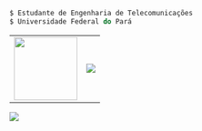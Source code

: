 ``` js
$ Estudante de Engenharia de Telecomunicações
$ Universidade Federal do Pará
```
<table>
  <tr>
    <td width="1">
     <img width="111" src="https://media1.giphy.com/media/JsOtiSbaxyFZ3KTrZ2/giphy.gif"/>
  </td>
  <td>
     <img src="https://stats-biel-code.vercel.app/api/top-langs/?username=gabrielfariasnunes&size=400&hide_progress=false&locale=pt-BR"/>
  </td>
  </tr>
</table>
<section>
  <img src="https://stats-biel-code.vercel.app/api?username=gabrielfariasnunes&show_icons=true&locale=pt-BR"/>
</section>



